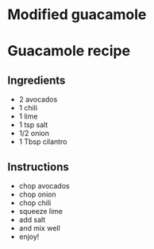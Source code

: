 # Modified guacamole
# Guacamole recipe


## Ingredients

- 2 avocados
- 1 chili
- 1 lime
- 1 tsp salt
- 1/2 onion
- 1 Tbsp cilantro


## Instructions

- chop avocados
- chop onion
- chop chili
- squeeze lime
- add salt
- and mix well
- enjoy!
